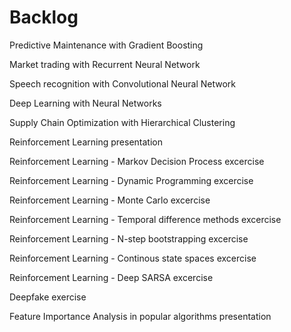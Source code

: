 # Backlog

Predictive Maintenance with Gradient Boosting

Market trading with Recurrent Neural Network

Speech recognition with Convolutional Neural Network

Deep Learning with Neural Networks

Supply Chain Optimization with Hierarchical Clustering

Reinforcement Learning presentation

Reinforcement Learning - Markov Decision Process excercise

Reinforcement Learning - Dynamic Programming excercise

Reinforcement Learning - Monte Carlo excercise

Reinforcement Learning - Temporal difference methods excercise

Reinforcement Learning - N-step bootstrapping excercise

Reinforcement Learning - Continous state spaces excercise

Reinforcement Learning - Deep SARSA excercise

Deepfake exercise

Feature Importance Analysis in popular algorithms presentation
